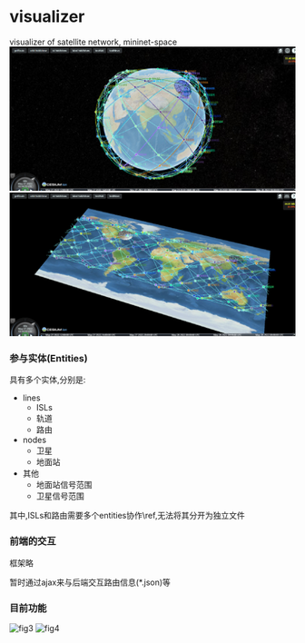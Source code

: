 # visualizer
visualizer of satellite network, mininet-space
![fig1](./fig/fig1.png)
![fig2](./fig/fig2.png)

### 参与实体(Entities)
具有多个实体,分别是:

- lines
  - ISLs
  - 轨道
  - 路由
- nodes
  - 卫星
  - 地面站
- 其他
  - 地面站信号范围
  - 卫星信号范围
  
其中,ISLs和路由需要多个entities协作\ref,无法将其分开为独立文件


### 前端的交互

框架略

暂时通过ajax来与后端交互路由信息(*.json)等




### 目前功能
![fig3](./fig/gif_show.gif)
![fig4](./fig/manual_routing.gif)
